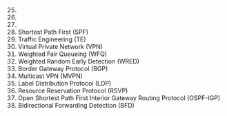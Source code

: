 



25. 
26. 
27. 
28. Shortest Path First (SPF)
29. Traffic Engineering (TE)
30. Virtual Private Network (VPN)
31. Weighted Fair Queueing (WFQ)
32. Weighted Random Early Detection (WRED)
33. Border Gateway Protocol (BGP)
34. Multicast VPN (MVPN)
35. Label Distribution Protocol (LDP)
36. Resource Reservation Protocol (RSVP)
37. Open Shortest Path First Interior Gateway Routing Protocol (OSPF-IGP)
38. Bidirectional Forwarding Detection (BFD)

